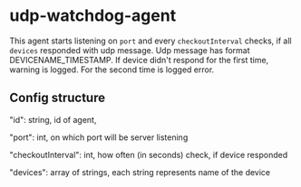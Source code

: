# udp-watchdog-agent

This agent starts listening on `port` and every `checkoutInterval` checks, if all `devices` responded with udp message.
Udp message has format DEVICENAME_TIMESTAMP.
If device didn't respond for the first time, warning is logged.
For the second time is logged error.

## Config structure

"id": string, id of agent,

"port": int, on which port will be server listening

"checkoutInterval": int, how often (in seconds) check, if device responded

"devices": array of strings, each string represents name of the device
